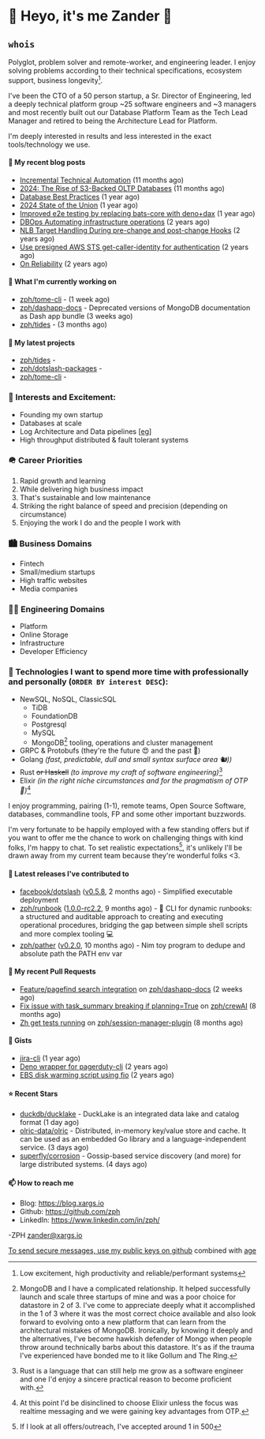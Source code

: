 # 👋 Heyo, it's me Zander 👋

## `whois`
Polyglot, problem solver and remote-worker, and engineering leader.  I enjoy solving problems according to their technical specifications, ecosystem support, business longevity[^1].

I've been the CTO of a 50 person startup, a Sr. Director of Engineering, led a deeply technical
platform group ~25 software engineers and ~3 managers and most recently built out our
Database Platform Team as the Tech Lead Manager and retired to being the Architecture Lead for
Platform.

I'm deeply interested in results and less interested in the exact tools/technology we use.

#### 📜 My recent blog posts

- [Incremental Technical Automation](https://blog.xargs.io/post/2024-12-02-incremental-technical-automation/) (11 months ago)
- [2024: The Rise of S3-Backed OLTP Databases](https://blog.xargs.io/post/2024-11-30-2024-predictions-for-databases-oltp/) (11 months ago)
- [Database Best Practices](https://blog.xargs.io/post/2024-10-24-database-reliability-and-best-practices/) (1 year ago)
- [2024 State of the Union](https://blog.xargs.io/post/2024-08-06-2024-state-of-the-union/) (1 year ago)
- [Improved e2e testing by replacing bats-core with deno&#43;dax](https://blog.xargs.io/post/2024-08-06-improved-e2e-testing-by-replacing-bats-core-with-deno-dax/) (1 year ago)
- [DBOps Automating infrastructure operations](https://blog.xargs.io/post/2024-05-04-dbops-automating-infrastructure-operations/) (2 years ago)
- [NLB Target Handling During pre-change and post-change Hooks](https://blog.xargs.io/post/2023-07-22-nlb-target-handling-during-pre-change-and-post-change-hooks/) (2 years ago)
- [Use presigned AWS STS get-caller-identity for authentication](https://blog.xargs.io/post/2023-07-01-use-presigned-aws-sts-get-caller-identity-for-authentication/) (2 years ago)
- [On Reliability](https://blog.xargs.io/post/2023-05-10-on-reliability/) (2 years ago)

#### 👷 What I'm currently working on

- [zph/tome-cli](https://github.com/zph/tome-cli) -  (1 week ago)
- [zph/dashapp-docs](https://github.com/zph/dashapp-docs) - Deprecated versions of MongoDB documentation as Dash app bundle (3 weeks ago)
- [zph/tides](https://github.com/zph/tides) -  (3 months ago)

#### 🌱 My latest projects

- [zph/tides](https://github.com/zph/tides) - 
- [zph/dotslash-packages](https://github.com/zph/dotslash-packages) - 
- [zph/tome-cli](https://github.com/zph/tome-cli) - 

### 📖 Interests and Excitement:
* Founding my own startup
* Databases at scale
* Log Architecture and Data pipelines [[eg](https://engineering.linkedin.com/distributed-systems/log-what-every-software-engineer-should-know-about-real-time-datas-unifying)]
* High throughput distributed & fault tolerant systems

### 🪖 Career Priorities
1. Rapid growth and learning
2. While delivering high business impact
3. That's sustainable and low maintenance
4. Striking the right balance of speed and precision (depending on circumstance)
5. Enjoying the work I do and the people I work with

### 🏙 Business Domains
* Fintech
* Small/medium startups
* High traffic websites
* Media companies

### 👨‍💻 Engineering Domains
* Platform
* Online Storage
* Infrastructure
* Developer Efficiency

### 🏫 Technologies I want to spend more time with professionally and personally (`ORDER BY interest DESC`):

* NewSQL, NoSQL, ClassicSQL
	* TiDB
	* FoundationDB
	* Postgresql
	* MySQL
  * MongoDB[^love-hate] tooling, operations and cluster management
* GRPC & Protobufs (they're the future 😍 and the past 🤔)
* Golang *(fast, predictable, dull and small syntax surface area 🐿️))*
* Rust ~~or Haskell~~ *(to improve my craft of software engineering)*[^rust]
* Elixir *(in the right niche circumstances and for the pragmatism of  OTP 🔮)*[^elixir]

I enjoy programming, pairing (1-1), remote teams, Open Source Software, databases, commandline tools, FP and some other important buzzwords.

I'm very fortunate to be happily employed with a few standing offers but if you want to offer me the chance to work on challenging things with kind folks, I'm happy to chat. To set realistic expectations[^hiring-odds], it's unlikely I'll be drawn away from my current team because they're wonderful folks &lt;3.

#### 🔭 Latest releases I've contributed to

- [facebook/dotslash](https://github.com/facebook/dotslash) ([v0.5.8](https://github.com/facebook/dotslash/releases/tag/v0.5.8), 2 months ago) - Simplified executable deployment
- [zph/runbook](https://github.com/zph/runbook) ([1.0.0-rc2.2](https://github.com/zph/runbook/releases/tag/1.0.0-rc2.2), 9 months ago) - 📖 CLI for dynamic runbooks: a structured and auditable approach to creating and executing operational procedures, bridging the gap between simple shell scripts and more complex tooling 💻
- [zph/pather](https://github.com/zph/pather) ([v0.2.0](https://github.com/zph/pather/releases/tag/v0.2.0), 10 months ago) - Nim toy program to dedupe and absolute path the PATH env var

#### 🔨 My recent Pull Requests

- [Feature/pagefind search integration](https://github.com/zph/dashapp-docs/pull/1) on [zph/dashapp-docs](https://github.com/zph/dashapp-docs) (2 weeks ago)
- [Fix issue with task_summary breaking if planning=True](https://github.com/zph/crewAI/pull/1) on [zph/crewAI](https://github.com/zph/crewAI) (8 months ago)
- [Zh get tests running](https://github.com/zph/session-manager-plugin/pull/1) on [zph/session-manager-plugin](https://github.com/zph/session-manager-plugin) (8 months ago)

#### 📓 Gists

- [jira-cli](https://gist.github.com/917d1ca2ac2becd15375ce8caf89563a) (1 year ago)
- [Deno wrapper for pagerduty-cli](https://gist.github.com/790e9259a9afa4ab7741a493994d8fa8) (2 years ago)
- [EBS disk warming script using fio](https://gist.github.com/5935caeeebc001e2af38f087da19d5af) (2 years ago)

#### ⭐ Recent Stars

- [duckdb/ducklake](https://github.com/duckdb/ducklake) - DuckLake is an integrated data lake and catalog format (1 day ago)
- [olric-data/olric](https://github.com/olric-data/olric) - Distributed, in-memory key/value store and cache. It can be used as an embedded Go library and a language-independent service. (3 days ago)
- [superfly/corrosion](https://github.com/superfly/corrosion) - Gossip-based service discovery (and more) for large distributed systems. (4 days ago)

#### 📫 How to reach me

- Blog: https://blog.xargs.io
- Github: https://github.com/zph
- LinkedIn: https://www.linkedin.com/in/zph/

-ZPH [zander@xargs.io](mailto:zander@xargs.io)

[To send secure messages, use my public keys on github](https://github.com/zph.keys) combined with [age](https://github.com/FiloSottile/age)

[^1]: Low excitement, high productivity and reliable/performant systems
[^confs]: I've stopped attending conferences due to competing life responsibilities and the talks ceasing to introduce as much novel and challenging content for me
[^hiring-odds]: If I look at all offers/outreach, I've accepted around 1 in 500
[^clojure]: It remains a niche language that I really enjoyed as a practitioner but I'd be reluctant to found a company on it
[^elixir]: At this point I'd be disinclined to choose Elixir unless the focus was realtime messaging and we were gaining key advantages from OTP.
[^rust]: Rust is a language that can still help me grow as a software engineer and one I'd enjoy a sincere practical reason to become proficient with.
[^mongodb]: Half Petabyte cluster self hosted on EC2 for v3.x with 99.99% availability SLA and having to solve hard scaling problems including working around architectural limitations of the db itself by dropping down to reading the db code.
[^love-hate]: MongoDB and I have a complicated relationship. It helped successfully launch and scale three startups of mine and was a poor choice for datastore in 2 of 3. I've come to appreciate deeply what it accomplished in the 1 of 3 where it was the most correct choice available and also look forward to evolving onto a new platform that can learn from the architectural mistakes of MongoDB. Ironically, by knowing it deeply and the alternatives, I've become hawkish defender of Mongo when people throw around technically barbs about this datastore. It's as if the trauma I've experienced have bonded me to it like Gollum and The Ring.



